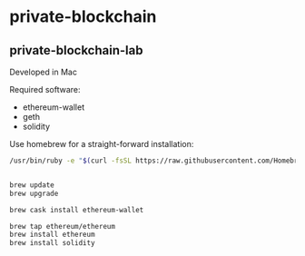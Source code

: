 # private-blockchain
private-blockchain-lab
-- 
Developed in Mac

Required software:
- ethereum-wallet
- geth
- solidity

Use homebrew for a straight-forward installation:

```` bash
/usr/bin/ruby -e "$(curl -fsSL https://raw.githubusercontent.com/Homebrew/install/master/install)"
````

``` bash

brew update
brew upgrade

brew cask install ethereum-wallet

brew tap ethereum/ethereum
brew install ethereum
brew install solidity
```
